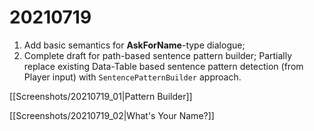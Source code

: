 # 20210719

1. Add basic semantics for **AskForName**-type dialogue;
2. Complete draft for path-based sentence pattern builder; Partially replace existing Data-Table based sentence pattern detection (from Player input) with `SentencePatternBuilder` approach.

[[Screenshots/20210719_01|Pattern Builder]]

[[Screenshots/20210719_02|What's Your Name?]]